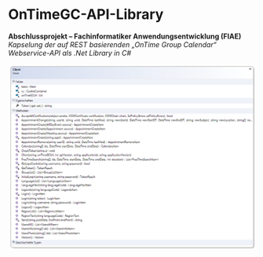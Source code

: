 OnTimeGC-API-Library
====================

__Abschlussprojekt – Fachinformatiker Anwendungsentwicklung (FIAE)__  
*Kapselung der auf REST basierenden „OnTime Group Calendar“ Webservice-API als .Net Library in C#*

![FIAE-ASP-KD.png](docs/FIAE-ASP-KD.png)